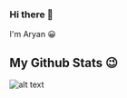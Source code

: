 ### Hi there 👋

I'm Aryan 😀

## My Github Stats 😉

![alt text](https://github-readme-stats.vercel.app/api?username=AryanMukerji&theme=tokyonight&show_icons=true&locale=en)
